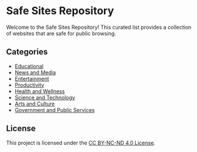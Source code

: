 # Safe Sites Repository

Welcome to the Safe Sites Repository! This curated list provides a collection of websites that are safe for public browsing.

## Categories

- [Educational](SafeSites/Educational)
- [News and Media](SafeSites/News-and-Media)
- [Entertainment](SafeSites/Entertainment)
- [Productivity](SafeSites/Productivity)
- [Health and Wellness](SafeSites/Health-and-Wellness)
- [Science and Technology](#Science-and-Technology)
- [Arts and Culture](#Arts-and-Culture)
- [Government and Public Services](#Government-and-Public-Services)

## License

This project is licensed under the [CC BY-NC-ND 4.0 License](LICENSE).
